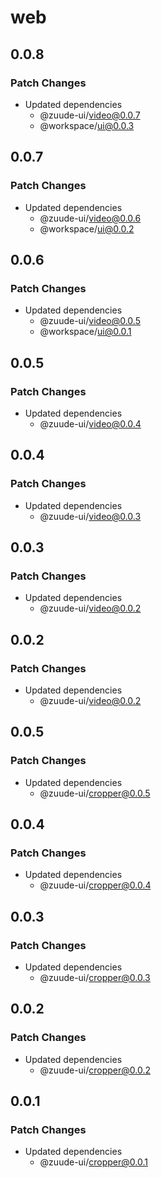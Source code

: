 # web

## 0.0.8

### Patch Changes

- Updated dependencies
  - @zuude-ui/video@0.0.7
  - @workspace/ui@0.0.3

## 0.0.7

### Patch Changes

- Updated dependencies
  - @zuude-ui/video@0.0.6
  - @workspace/ui@0.0.2

## 0.0.6

### Patch Changes

- Updated dependencies
  - @zuude-ui/video@0.0.5
  - @workspace/ui@0.0.1

## 0.0.5

### Patch Changes

- Updated dependencies
  - @zuude-ui/video@0.0.4

## 0.0.4

### Patch Changes

- Updated dependencies
  - @zuude-ui/video@0.0.3

## 0.0.3

### Patch Changes

- Updated dependencies
  - @zuude-ui/video@0.0.2

## 0.0.2

### Patch Changes

- Updated dependencies
  - @zuude-ui/video@0.0.2

## 0.0.5

### Patch Changes

- Updated dependencies
  - @zuude-ui/cropper@0.0.5

## 0.0.4

### Patch Changes

- Updated dependencies
  - @zuude-ui/cropper@0.0.4

## 0.0.3

### Patch Changes

- Updated dependencies
  - @zuude-ui/cropper@0.0.3

## 0.0.2

### Patch Changes

- Updated dependencies
  - @zuude-ui/cropper@0.0.2

## 0.0.1

### Patch Changes

- Updated dependencies
  - @zuude-ui/cropper@0.0.1
